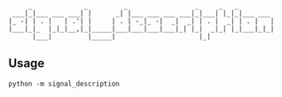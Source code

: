          _             _         _                 _     _   _         
     ___|_|___ ___ ___| |      _| |___ ___ ___ ___|_|___| |_|_|___ ___ 
    |_ -| | . |   | .'| |     | . | -_|_ -|  _|  _| | . |  _| | . |   |
    |___|_|_  |_|_|__,|_|_____|___|___|___|___|_| |_|  _|_| |_|___|_|_|
          |___|         |_____|                     |_|                
## Usage
	python -m signal_description
